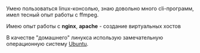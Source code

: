 Умею пользоваться linux-консолью, знаю довольно много cli-программ, имел тесный опыт работы с ffmpeg.

Имею опыт работы с **nginx**, **apache** - создание виртуальных хостов

В качестве "домашнего" линукса использую замечательную операционную систему [Ubuntu][ubuntu].

[ubuntu]: <http://ubuntu.com> "Ubuntu"